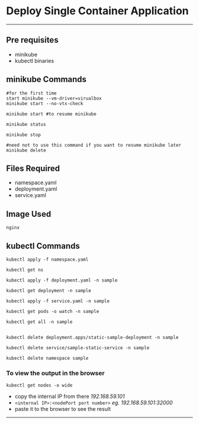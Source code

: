# Deploy Single Container Application
_____________________________________

## Pre requisites
- minikube
- kubectl binaries

## minikube Commands
```
#for the first time
start minikube --vm-driver=virualbox 
minikube start --no-vtx-check

minikube start #to resume minikube

minikube status

minikube stop

#need not to use this command if you want to resume minikube later
minikube delete 

```

## Files Required
- namespace.yaml
- deployment.yaml
- service.yaml

## Image Used
``` 
nginx 
```

## kubectl Commands

```
kubectl apply -f namespace.yaml

kubectl get ns

kubectl apply -f deployment.yaml -n sample

kubectl get deployment -n sample

kubectl apply -f service.yaml -n sample

kubectl get pods -o watch -n sample

kubectl get all -n sample


kubectl delete deployment.apps/static-sample-deployment -n sample

kubectl delete service/sample-static-service -n sample

kubectl delete namespace sample
```

### To view the output in the browser
```
kubectl get nodes -o wide
```
- copy the internal IP from there _192.168.59.101_
- `<internal IP>:<nodePort port number>` _eg. 192.168.59.101:32000_
- paste it to the browser to see the result
_______________________________________________________________________